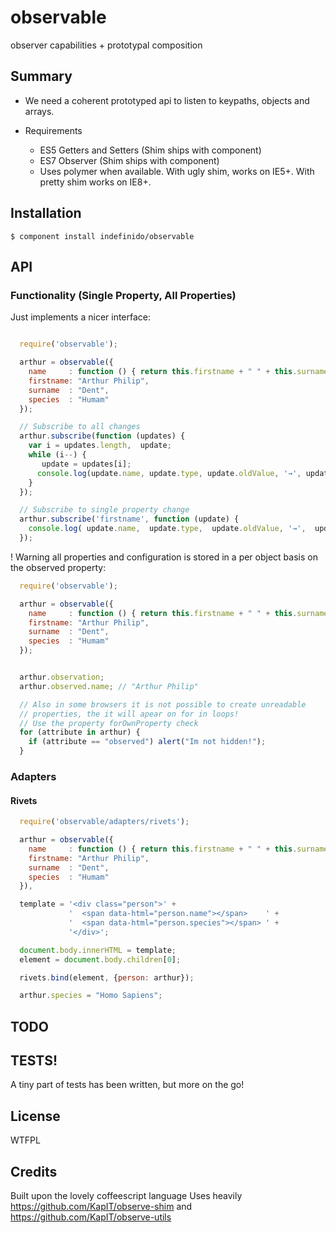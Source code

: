 
# observable

  observer capabilities + prototypal composition

## Summary

 - We need a coherent prototyped api to listen to keypaths, objects
   and arrays.

 - Requirements
   - ES5 Getters and Setters (Shim ships with component)
   - ES7 Observer            (Shim ships with component)
   - Uses polymer when available. With ugly shim, works on IE5+. With pretty shim works on IE8+.

## Installation

    $ component install indefinido/observable

## API

### Functionality (Single Property, All Properties)

Just implements a nicer interface:

```javascript

  require('observable');

  arthur = observable({
    name     : function () { return this.firstname + " " + this.surname; },
    firstname: "Arthur Philip",
    surname  : "Dent",
    species  : "Humam"
  });

  // Subscribe to all changes
  arthur.subscribe(function (updates) {
    var i = updates.length,  update;
    while (i--) {
       update = updates[i];
      console.log(update.name, update.type, update.oldValue, '→', update.object[update.name]); // also this[update.name]
    }
  });

  // Subscribe to single property change
  arthur.subscribe('firstname', function (update) {
    console.log( update.name,  update.type,  update.oldValue, '→',  update.object[ update.name]); // also this[update.name]
  });

```

! Warning all properties and configuration is stored in a per object
  basis on the observed property:

```javascript
  require('observable');

  arthur = observable({
    name     : function () { return this.firstname + " " + this.surname; },
    firstname: "Arthur Philip",
    surname  : "Dent",
    species  : "Humam"
  });


  arthur.observation;
  arthur.observed.name; // "Arthur Philip"

  // Also in some browsers it is not possible to create unreadable
  // properties, the it will apear on for in loops!
  // Use the property forOwnProperty check
  for (attribute in arthur) {
    if (attribute == "observed") alert("Im not hidden!");
  }

```

### Adapters

#### Rivets

```javascript
  require('observable/adapters/rivets');

  arthur = observable({
    name     : function () { return this.firstname + " " + this.surname; },
    firstname: "Arthur Philip",
    surname  : "Dent",
    species  : "Humam"
  }),

  template = '<div class="person">' +
             '  <span data-html="person.name"></span>    ' +
             '  <span data-html="person.species"></span> ' +
             '</div>';

  document.body.innerHTML = template;
  element = document.body.children[0];

  rivets.bind(element, {person: arthur});

  arthur.species = "Homo Sapiens";

```

## TODO

## TESTS!

A tiny part of tests has been written, but more on the go!

## License

  WTFPL

## Credits

  Built upon the lovely coffeescript language
  Uses heavily https://github.com/KapIT/observe-shim and https://github.com/KapIT/observe-utils
